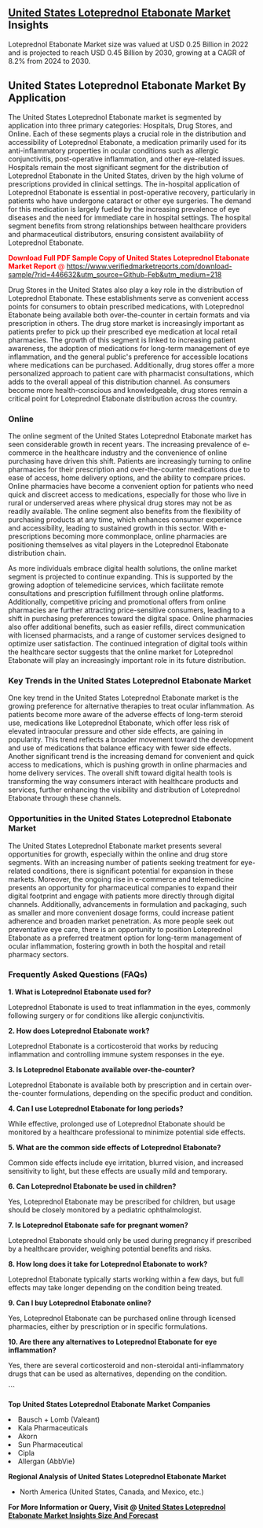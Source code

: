 <h2><a href="https://www.verifiedmarketreports.com/download-sample/?rid=446632&amp;utm_source=Github-Feb&amp;utm_medium=218" target="_blank">United States Loteprednol Etabonate Market</a> Insights</h2><p>Loteprednol Etabonate Market size was valued at USD 0.25 Billion in 2022 and is projected to reach USD 0.45 Billion by 2030, growing at a CAGR of 8.2% from 2024 to 2030.</p><p> <h2>United States Loteprednol Etabonate Market By Application</h2> <p>The United States Loteprednol Etabonate market is segmented by application into three primary categories: Hospitals, Drug Stores, and Online. Each of these segments plays a crucial role in the distribution and accessibility of Loteprednol Etabonate, a medication primarily used for its anti-inflammatory properties in ocular conditions such as allergic conjunctivitis, post-operative inflammation, and other eye-related issues. Hospitals remain the most significant segment for the distribution of Loteprednol Etabonate in the United States, driven by the high volume of prescriptions provided in clinical settings. The in-hospital application of Loteprednol Etabonate is essential in post-operative recovery, particularly in patients who have undergone cataract or other eye surgeries. The demand for this medication is largely fueled by the increasing prevalence of eye diseases and the need for immediate care in hospital settings. The hospital segment benefits from strong relationships between healthcare providers and pharmaceutical distributors, ensuring consistent availability of Loteprednol Etabonate. <p><span class=""><span style="color: #ff0000;"><strong>Download Full PDF Sample Copy of United States Loteprednol Etabonate Market Report</strong> @ </span><a href="https://www.verifiedmarketreports.com/download-sample/?rid=446632&amp;utm_source=Github-Feb&amp;utm_medium=218" target="_blank">https://www.verifiedmarketreports.com/download-sample/?rid=446632&amp;utm_source=Github-Feb&amp;utm_medium=218</a></span></p></p> <p>Drug Stores in the United States also play a key role in the distribution of Loteprednol Etabonate. These establishments serve as convenient access points for consumers to obtain prescribed medications, with Loteprednol Etabonate being available both over-the-counter in certain formats and via prescription in others. The drug store market is increasingly important as patients prefer to pick up their prescribed eye medication at local retail pharmacies. The growth of this segment is linked to increasing patient awareness, the adoption of medications for long-term management of eye inflammation, and the general public's preference for accessible locations where medications can be purchased. Additionally, drug stores offer a more personalized approach to patient care with pharmacist consultations, which adds to the overall appeal of this distribution channel. As consumers become more health-conscious and knowledgeable, drug stores remain a critical point for Loteprednol Etabonate distribution across the country.</p> <h3>Online</h3> <p>The online segment of the United States Loteprednol Etabonate market has seen considerable growth in recent years. The increasing prevalence of e-commerce in the healthcare industry and the convenience of online purchasing have driven this shift. Patients are increasingly turning to online pharmacies for their prescription and over-the-counter medications due to ease of access, home delivery options, and the ability to compare prices. Online pharmacies have become a convenient option for patients who need quick and discreet access to medications, especially for those who live in rural or underserved areas where physical drug stores may not be as readily available. The online segment also benefits from the flexibility of purchasing products at any time, which enhances consumer experience and accessibility, leading to sustained growth in this sector. With e-prescriptions becoming more commonplace, online pharmacies are positioning themselves as vital players in the Loteprednol Etabonate distribution chain.</p> <p>As more individuals embrace digital health solutions, the online market segment is projected to continue expanding. This is supported by the growing adoption of telemedicine services, which facilitate remote consultations and prescription fulfillment through online platforms. Additionally, competitive pricing and promotional offers from online pharmacies are further attracting price-sensitive consumers, leading to a shift in purchasing preferences toward the digital space. Online pharmacies also offer additional benefits, such as easier refills, direct communication with licensed pharmacists, and a range of customer services designed to optimize user satisfaction. The continued integration of digital tools within the healthcare sector suggests that the online market for Loteprednol Etabonate will play an increasingly important role in its future distribution.</p> <h3>Key Trends in the United States Loteprednol Etabonate Market</h3> <p>One key trend in the United States Loteprednol Etabonate market is the growing preference for alternative therapies to treat ocular inflammation. As patients become more aware of the adverse effects of long-term steroid use, medications like Loteprednol Etabonate, which offer less risk of elevated intraocular pressure and other side effects, are gaining in popularity. This trend reflects a broader movement toward the development and use of medications that balance efficacy with fewer side effects. Another significant trend is the increasing demand for convenient and quick access to medications, which is pushing growth in online pharmacies and home delivery services. The overall shift toward digital health tools is transforming the way consumers interact with healthcare products and services, further enhancing the visibility and distribution of Loteprednol Etabonate through these channels.</p> <h3>Opportunities in the United States Loteprednol Etabonate Market</h3> <p>The United States Loteprednol Etabonate market presents several opportunities for growth, especially within the online and drug store segments. With an increasing number of patients seeking treatment for eye-related conditions, there is significant potential for expansion in these markets. Moreover, the ongoing rise in e-commerce and telemedicine presents an opportunity for pharmaceutical companies to expand their digital footprint and engage with patients more directly through digital channels. Additionally, advancements in formulation and packaging, such as smaller and more convenient dosage forms, could increase patient adherence and broaden market penetration. As more people seek out preventative eye care, there is an opportunity to position Loteprednol Etabonate as a preferred treatment option for long-term management of ocular inflammation, fostering growth in both the hospital and retail pharmacy sectors.</p> <h3>Frequently Asked Questions (FAQs)</h3> <p><b>1. What is Loteprednol Etabonate used for?</b></p> <p>Loteprednol Etabonate is used to treat inflammation in the eyes, commonly following surgery or for conditions like allergic conjunctivitis.</p> <p><b>2. How does Loteprednol Etabonate work?</b></p> <p>Loteprednol Etabonate is a corticosteroid that works by reducing inflammation and controlling immune system responses in the eye.</p> <p><b>3. Is Loteprednol Etabonate available over-the-counter?</b></p> <p>Loteprednol Etabonate is available both by prescription and in certain over-the-counter formulations, depending on the specific product and condition.</p> <p><b>4. Can I use Loteprednol Etabonate for long periods?</b></p> <p>While effective, prolonged use of Loteprednol Etabonate should be monitored by a healthcare professional to minimize potential side effects.</p> <p><b>5. What are the common side effects of Loteprednol Etabonate?</b></p> <p>Common side effects include eye irritation, blurred vision, and increased sensitivity to light, but these effects are usually mild and temporary.</p> <p><b>6. Can Loteprednol Etabonate be used in children?</b></p> <p>Yes, Loteprednol Etabonate may be prescribed for children, but usage should be closely monitored by a pediatric ophthalmologist.</p> <p><b>7. Is Loteprednol Etabonate safe for pregnant women?</b></p> <p>Loteprednol Etabonate should only be used during pregnancy if prescribed by a healthcare provider, weighing potential benefits and risks.</p> <p><b>8. How long does it take for Loteprednol Etabonate to work?</b></p> <p>Loteprednol Etabonate typically starts working within a few days, but full effects may take longer depending on the condition being treated.</p> <p><b>9. Can I buy Loteprednol Etabonate online?</b></p> <p>Yes, Loteprednol Etabonate can be purchased online through licensed pharmacies, either by prescription or in specific formulations.</p> <p><b>10. Are there any alternatives to Loteprednol Etabonate for eye inflammation?</b></p> <p>Yes, there are several corticosteroid and non-steroidal anti-inflammatory drugs that can be used as alternatives, depending on the condition.</p> ```</p><p><strong>Top United States Loteprednol Etabonate Market Companies</strong></p><div data-test-id=""><p><li>Bausch + Lomb (Valeant)</li><li> Kala Pharmaceuticals</li><li> Akorn</li><li> Sun Pharmaceutical</li><li> Cipla</li><li> Allergan (AbbVie)</li></p><div><strong>Regional Analysis of&nbsp;United States Loteprednol Etabonate Market</strong></div><ul><li dir="ltr"><p dir="ltr">North America&nbsp;(United States, Canada, and Mexico, etc.)</p></li></ul><p><strong>For More Information or Query, Visit @&nbsp;</strong><strong><a href="https://www.verifiedmarketreports.com/product/loteprednol-etabonate-market/?utm_source=Github-Feb&amp;utm_medium=218" target="_blank">United States Loteprednol Etabonate Market Insights Size And Forecast</a></strong></p></div>
